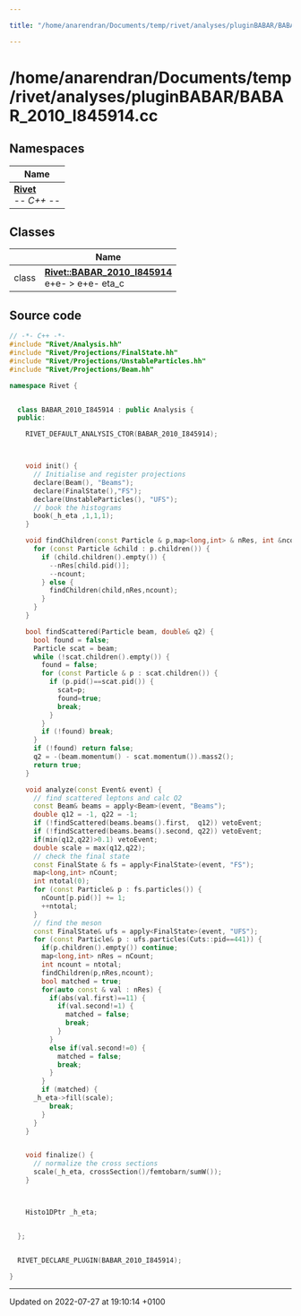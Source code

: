 ```yaml
---

title: "/home/anarendran/Documents/temp/rivet/analyses/pluginBABAR/BABAR_2010_I845914.cc"

---
```


# /home/anarendran/Documents/temp/rivet/analyses/pluginBABAR/BABAR_2010_I845914.cc



## Namespaces

| Name           |
| -------------- |
| **[Rivet](http://example.org/namespaces/namespacerivet/)** <br>-*- C++ -*-  |

## Classes

|                | Name           |
| -------------- | -------------- |
| class | **[Rivet::BABAR_2010_I845914](http://example.org/classes/classrivet_1_1babar__2010__i845914/)** <br>e+e- > e+e- eta_c  |




## Source code

```cpp
// -*- C++ -*-
#include "Rivet/Analysis.hh"
#include "Rivet/Projections/FinalState.hh"
#include "Rivet/Projections/UnstableParticles.hh"
#include "Rivet/Projections/Beam.hh"

namespace Rivet {


  class BABAR_2010_I845914 : public Analysis {
  public:

    RIVET_DEFAULT_ANALYSIS_CTOR(BABAR_2010_I845914);



    void init() {
      // Initialise and register projections
      declare(Beam(), "Beams");
      declare(FinalState(),"FS");
      declare(UnstableParticles(), "UFS");
      // book the histograms
      book(_h_eta ,1,1,1);
    }

    void findChildren(const Particle & p,map<long,int> & nRes, int &ncount) {
      for (const Particle &child : p.children()) {
        if (child.children().empty()) {
          --nRes[child.pid()];
          --ncount;
        } else {
          findChildren(child,nRes,ncount);
        }
      }
    }

    bool findScattered(Particle beam, double& q2) {
      bool found = false;
      Particle scat = beam;
      while (!scat.children().empty()) {
        found = false;
        for (const Particle & p : scat.children()) {
          if (p.pid()==scat.pid()) {
            scat=p;
            found=true;
            break;
          }
        }
        if (!found) break;
      }
      if (!found) return false;
      q2 = -(beam.momentum() - scat.momentum()).mass2();
      return true;
    }

    void analyze(const Event& event) {
      // find scattered leptons and calc Q2
      const Beam& beams = apply<Beam>(event, "Beams");
      double q12 = -1, q22 = -1;
      if (!findScattered(beams.beams().first,  q12)) vetoEvent;
      if (!findScattered(beams.beams().second, q22)) vetoEvent;
      if(min(q12,q22)>0.1) vetoEvent;
      double scale = max(q12,q22);
      // check the final state
      const FinalState & fs = apply<FinalState>(event, "FS");
      map<long,int> nCount;
      int ntotal(0);
      for (const Particle& p : fs.particles()) {
        nCount[p.pid()] += 1;
        ++ntotal;
      }
      // find the meson
      const FinalState& ufs = apply<FinalState>(event, "UFS");
      for (const Particle& p : ufs.particles(Cuts::pid==441)) {
        if(p.children().empty()) continue;
        map<long,int> nRes = nCount;
        int ncount = ntotal;
        findChildren(p,nRes,ncount);
        bool matched = true;
        for(auto const & val : nRes) {
          if(abs(val.first)==11) {
            if(val.second!=1) {
              matched = false;
              break;
            }
          }
          else if(val.second!=0) {
            matched = false;
            break;
          }
        }
        if (matched) {
      _h_eta->fill(scale);
          break;
        }
      }
    }


    void finalize() {
      // normalize the cross sections
      scale(_h_eta, crossSection()/femtobarn/sumW());
    }



    Histo1DPtr _h_eta;


  };


  RIVET_DECLARE_PLUGIN(BABAR_2010_I845914);

}
```


-------------------------------

Updated on 2022-07-27 at 19:10:14 +0100
